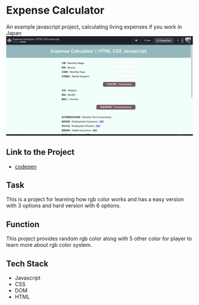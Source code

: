 # Expense Calculator
An example javascript project, calculating living expenses if you work in Japan
![Project Image](doc/expenseCal.png)

## Link to the Project
* [codepen](https://codepen.io/theyij/pen/RwwbBrg) 

## Task
This is a project for learning how rgb color works and has a easy version with 3 options and hard version with 6 options.

## Function
This project provides random rgb color along with 5 other color for player to learn more about rgb color system.

## Tech Stack
* Javascript
* CSS
* DOM
* HTML
